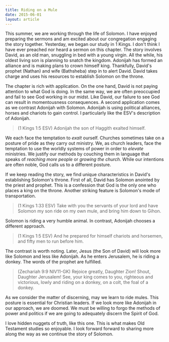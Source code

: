 ```yaml
---
title: Riding on a Mule
date: 2015-06-01
layout: article
---
```

 
This summer, we are working through the life of Solomon. I have enjoyed preparing the sermons and am excited about our congregation engaging the story together. Yesterday, we began our study in 1 Kings. I don't think I have ever preached nor heard a sermon on this chapter. The story involves David, as an old man, snuggling in bed with a young virgin. All the while, his oldest living son is planning to snatch the kingdom. Adonijah has formed an alliance and is making plans to crown himself king. Thankfully, David's prophet (Nathan) and wife (Bathsheba) step in to alert David. David takes charge and uses his resources to establish Solomon on the throne. 

The chapter is rich with application. On the one hand, David is not paying attention to what God is doing. In the same way, we are often preoccupied and fail to see God working in our midst. Like David, our failure to see God can result in momentousness consequences. A second application comes as we contrast Adonijah with Solomon. Adonijah is using political alliances, horses and chariots to gain control. I particularly like the ESV's description of Adonijah.

>(1 Kings 1:5 ESV) Adonijah the son of Haggith exalted himself.

We each face the temptation to *exalt* ourself. Churches sometimes take on a posture of pride as they carry out ministry. We, as church leaders, face the temptation to use the worldly systems of power in order to *elevate* ministries. We justify our methods by couching them in language that speaks of *reaching more people* or *growing the church*. While our intentions are often noble, God calls us to a different posture. 

If we keep reading the story, we find unique characteristics in David's establishing Solomon's throne. First of all, David has Solomon anointed by the priest and prophet. This is a confession that God is the only one who places a king on the throne. Another striking feature is Solomon's mode of transportation.

>(1 Kings 1:33 ESV) Take with you the servants of your lord and have Solomon my son ride on my own mule, and bring him down to Gihon.

Solomon is riding a very humble animal. In contrast, Adonijah chooses a different approach. 

>(1 Kings 1:5 ESV) And he prepared for himself chariots and horsemen, and fifty men to run before him.

The contrast is worth noting. Later, Jesus (the Son of David) will look more like Solomon and less like Adonijah. As he enters Jerusalem, he is riding a donkey. The words of the prophet are fulfilled.

>(Zechariah 9:9 NIV11-GK) Rejoice greatly, Daughter Zion! Shout, Daughter Jerusalem! See, your king comes to you, righteous and victorious, lowly and riding on a donkey, on a colt, the foal of a donkey.

As we consider the matter of discerning, may we learn to ride mules. This posture is essential for Christian leaders. If we look more like Adonijah in our approach, we are doomed. We must be willing to forgo the methods of power and politics if we are going to adequately discern the Spirit of God.

I love hidden nuggets of truth, like this one. This is what makes Old Testament studies so enjoyable. I look forward forward to sharing more along the way as we continue the story of Solomon.

 
